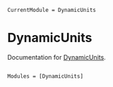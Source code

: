 ```@meta
CurrentModule = DynamicUnits
```

# DynamicUnits

Documentation for [DynamicUnits](https://github.com/MilesCranmer/DynamicUnits.jl).

```@index
```

```@autodocs
Modules = [DynamicUnits]
```
